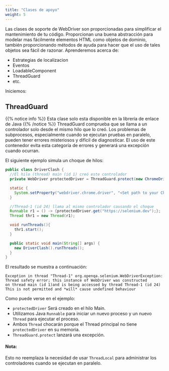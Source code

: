 ```yaml
---
title: "Clases de apoyo"
weight: 5
---
```


Las clases de soporte de WebDriver son proporcionadas para 
simplificar el mantenimiento de tu código. Proporcionan una buena 
abstracción para modelar  mas fácilmente elementos HTML como objetos 
de dominio, también proporcionando métodos de ayuda para hacer que el 
uso de tales objetos sea fácil de razonar. Aprenderemos acerca de: 

* Estrategias de localizacion
* Eventos
* LoadableComponent
* ThreadGuard
* etc.

Iniciemos:


## **ThreadGuard**
{{% notice info %}}
Esta clase solo esta disponible en la librería de enlace de Java
{{% /notice %}}
ThreadGuard comprueba que se llama a un controlador solo desde el 
mismo hilo que lo creó. Los problemas de subprocesos, especialmente 
cuando se ejecutan pruebas en paralelo, pueden tener errores misteriosos y 
difícil de diagnosticar. El uso de este contenedor evita esta 
categoría de errores y generará una excepción cuando ocurran.

El siguiente ejemplo simula un choque de hilos:

```java
public class DriverClash {
  //El hilo (thread) main (id 1) creó este controlador
  private WebDriver protectedDriver = ThreadGuard.protect(new ChromeDriver());

  static {
    System.setProperty("webdriver.chrome.driver", "<Set path to your Chromedriver>");
  }

  //Thread-1 (id 24) llama al mismo controlador causando el choque
  Runnable r1 = () -> {protectedDriver.get("https://selenium.dev");};
  Thread thr1 = new Thread(r1);

  void runThreads(){
    thr1.start();
  }

  public static void main(String[] args) {
    new DriverClash().runThreads();
  }
}
```

El resultado se muestra a continuación:
```text
Exception in thread "Thread-1" org.openqa.selenium.WebDriverException:
Thread safety error; this instance of WebDriver was constructed
on thread main (id 1)and is being accessed by thread Thread-1 (id 24)
This is not permitted and *will* cause undefined behaviour

```
Como puede verse en el ejemplo:

 * `protectedDriver` Será creado en el hilo Main.
 * Utilizamos Java `Runnable` para iniciar un nuevo proceso y un nuevo `Thread` para ejecutar el proceso.
 * Ambos `Thread` chocarán porque el Thread principal no tiene `protectedDriver` en su memoria.
 * `ThreadGuard.protect` lanzará una excepción.
 
#### Nota:

Esto no reemplaza la necesidad de usar `ThreadLocal` para administrar los controladores cuando se ejecutan en paralelo.

